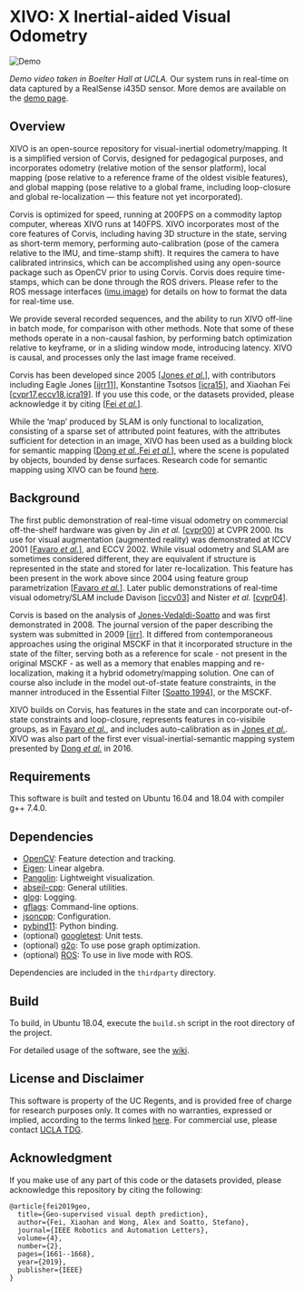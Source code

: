 # XIVO: X Inertial-aided Visual Odometry


![Demo](misc/demo_ucla_e6.gif)

*Demo video taken in Boelter Hall at UCLA.* Our system runs in real-time on data captured by a RealSense i435D sensor. More demos are available on the [demo page](demo.md).

## Overview

XIVO is an open-source repository for visual-inertial odometry/mapping. It is a simplified version of Corvis, designed for pedagogical purposes, and incorporates odometry (relative motion of the sensor platform), local mapping (pose relative to a reference frame of the oldest visible features), and global mapping (pose relative to a global frame, including loop-closure and global re-localization — this feature not yet incorporated).

Corvis is optimized for speed, running at 200FPS on a commodity laptop computer, whereas XIVO runs at 140FPS. XIVO incorporates most of the core features of Corvis, including having 3D structure in the state, serving as short-term memory, performing auto-calibration (pose of the camera relative to the IMU, and time-stamp shift). It requires the camera to have calibrated intrinsics, which can be accomplished using any open-source package such as OpenCV prior to using Corvis. Corvis does require time-stamps, which can be done through the ROS drivers. Please refer to the ROS message interfaces ([imu][imu_msg],[image][image_msg]) for details on how to format the data for real-time use.

[imu_msg]: https://docs.ros.org/api/sensor_msgs/html/msg/Imu.html
[image_msg]: https://docs.ros.org/api/sensor_msgs/html/msg/Image.html

We provide several recorded sequences, and the ability to run XIVO off-line in batch mode, for comparison with other methods. Note that some of these methods operate in a non-causal fashion, by performing batch optimization relative to keyframe, or in a sliding window mode, introducing latency. XIVO is causal, and processes only the last image frame received.

Corvis has been developed since 2005 \[[Jones *et al.*][jonesVS_07]\], with contributors including Eagle Jones \[[ijrr11][jones_ijrr11]\], Konstantine Tsotsos \[[icra15][tsotsos_icra15]\], and Xiaohan Fei \[[cvpr17][dong_cvpr17],[eccv18][fei_eccv18],[icra19][fei_icra19]\]. If you use this code, or the datasets provided, please acknowledge it by citing \[[Fei *et al.*](#ack-anchor)\].

While the ‘map’ produced by SLAM is only functional to localization, consisting of a sparse set of attributed point features, with the attributes sufficient for detection in an image, XIVO has been used as a building block for semantic mapping \[[Dong *et al.*][dong_cvpr17],[Fei *et al.*][fei_eccv18]\], where the scene is populated by objects, bounded by dense surfaces. Research code for semantic mapping using XIVO can be found [here][visma_repo].

[jones_ijrr11]: http://vision.ucla.edu/papers/jonesS10IJRR.pdf
[tsotsos_icra15]: http://vision.ucla.edu/papers/tsotsosCS15.pdf
[dong_cvpr17]: http://openaccess.thecvf.com/content_cvpr_2017/papers/Dong_Visual-Inertial-Semantic_Scene_Representation_CVPR_2017_paper.pdf
[fei_eccv18]: http://openaccess.thecvf.com/content_ECCV_2018/papers/Xiaohan_Fei_Visual-Inertial_Object_Detection_ECCV_2018_paper.pdf
[fei_icra19]: https://arxiv.org/abs/1807.11130v3
[visma_repo]: https://github.com/feixh/VISMA-tracker


## Background

The first public demonstration of real-time visual odometry on commercial off-the-shelf hardware was given by Jin *et al.* \[[cvpr00][hailin_cvpr00]\] at CVPR 2000. Its use for visual augmentation (augmented reality) was demonstrated at ICCV 2001 \[[Favaro *et al.*][favaro_iccv01]\], and ECCV 2002. While visual odometry and SLAM are sometimes considered different, they are equivalent if structure is represented in the state and stored for later re-localization. This feature has been present in the work above since 2004 using feature group parametrization \[[Favaro *et al.*][favaro_iccv01]\]. Later public demonstrations of real-time visual odometry/SLAM include Davison \[[iccv03][davison_iccv03]\] and Nister *et al.* \[[cvpr04][nister_cvpr04]\].

Corvis is based on the analysis of [Jones-Vedaldi-Soatto][jonesVS_07] and was first demonstrated in 2008. The journal version of the paper describing the system was submitted in 2009 \[[ijrr][jones_ijrr11]\]. It differed from contemporaneous approaches using the original MSCKF in that it incorporated structure in the state of the filter, serving both as a reference for scale - not present in the original MSCKF - as well as a memory that enables mapping and re-localization, making it a hybrid odometry/mapping solution. One can of course also include in the model out-of-state feature constraints, in the manner introduced in the Essential Filter \[[Soatto 1994][soatto_eccv94]\], or the MSCKF.

XIVO builds on Corvis, has features in the state and can incorporate out-of-state constraints and loop-closure, represents features in co-visibile groups, as in [Favaro *et al.*][favaro_iccv01], and includes auto-calibration as in [Jones *et al.*][jonesVS_07]. XIVO was also part of the first ever visual-inertial-semantic mapping system presented by [Dong *et al.*][dong_cvpr17] in 2016.

[soatto_eccv94]: https://link.springer.com/chapter/10.1007/BFb0028335
[hailin_cvpr00]: http://vision.ucla.edu/papers/jinFS00.pdf
[favaro_iccv01]: http://vision.ucla.edu/papers/favaroJS01DEMO.pdf
[davison_iccv03]: https://www.robots.ox.ac.uk/ActiveVision/Publications/davison_iccv2003/davison_iccv2003.pdf
[nister_cvpr04]: https://ieeexplore.ieee.org/abstract/document/1315094
[jonesVS_07]: http://vision.ucla.edu/papers/jonesVS07.pdf

## Requirements

This software is built and tested on Ubuntu 16.04 and 18.04 with compiler g++ 7.4.0.

## Dependencies

- [OpenCV][opencv]: Feature detection and tracking.
- [Eigen][eigen]: Linear algebra.
- [Pangolin][pangolin]: Lightweight visualization.
- [abseil-cpp][absl]: General utilities.
- [glog][glog]: Logging.
- [gflags][gflags]: Command-line options.
- [jsoncpp][jsoncpp]: Configuration.
- [pybind11][pybind11]: Python binding.
- (optional) [googletest][gtest]: Unit tests.
- (optional) [g2o][g2o]: To use pose graph optimization.
- (optional) [ROS][ros]: To use in live mode with ROS.

Dependencies are included in the `thirdparty` directory.

[opencv]: https://opencv.org/
[eigen]: http://eigen.tuxfamily.org/index.php?title=Main_Page
[g2o]: https://github.com/RainerKuemmerle/g2o
[pangolin]: https://github.com/stevenlovegrove/Pangolin
[absl]: https://abseil.io/
[gtest]: https://github.com/google/googletest
[glog]: https://github.com/google/glog
[gflags]: https://github.com/gflags/gflags
[jsoncpp]: https://github.com/open-source-parsers/jsoncpp
[pybind11]: https://github.com/pybind/pybind11
[ros]: https://www.ros.org/

## Build

To build, in Ubuntu 18.04, execute the `build.sh` script in the root directory of the project. 

For detailed usage of the software, see the [wiki](wiki.md).


## License and Disclaimer

This software is property of the UC Regents, and is provided free of charge for research purposes only. It comes with no warranties, expressed or implied, according to the terms linked [here](LICENSE). For commercial use, please contact [UCLA TDG](https://tdg.ucla.edu).

## <a name="ack-anchor"></a> Acknowledgment



If you make use of any part of this code or the datasets provided, please acknowledge this repository by citing the following:

```
@article{fei2019geo,
  title={Geo-supervised visual depth prediction},
  author={Fei, Xiaohan and Wong, Alex and Soatto, Stefano},
  journal={IEEE Robotics and Automation Letters},
  volume={4},
  number={2},
  pages={1661--1668},
  year={2019},
  publisher={IEEE}
}
```


